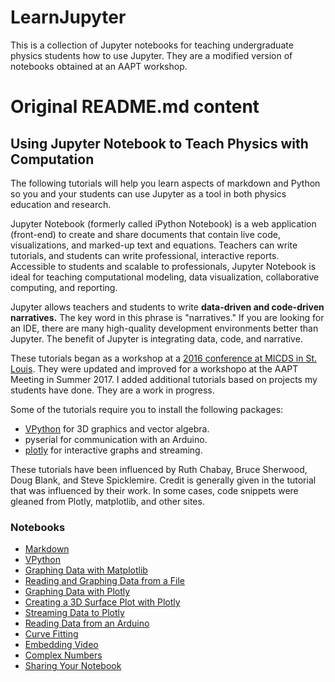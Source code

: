 # LearnJupyter
This is a collection of Jupyter notebooks for teaching undergraduate physics students how to use Jupyter. They are a modified version of notebooks obtained at an AAPT workshop.

# Original README.md content
## Using Jupyter Notebook to Teach Physics with Computation

The following tutorials will help you learn aspects of markdown and Python so you and your students can use Jupyter as a tool in both physics education and research.

Jupyter Notebook (formerly called iPython Notebook) is a web application (front-end) to create and share documents that contain live code, visualizations, and marked-up text and equations. Teachers can write tutorials, and students can write professional, interactive reports. Accessible to students and scalable to professionals, Jupyter Notebook is ideal for teaching computational modeling, data visualization, collaborative computing, and reporting.

Jupyter allows teachers and students to write **data-driven and code-driven narratives.** The key word in this phrase is "narratives." If you are looking for an IDE, there are many high-quality development environments better than Jupyter. The benefit of Jupyter is integrating data, code, and narrative.

These tutorials began as a workshop at a [ 2016 conference at MICDS in St. Louis](http://stlinstl.org/). They were updated and improved for a workshopo at the AAPT Meeting in Summer 2017. I added additional tutorials based on projects my students have done. They are a work in progress.

Some of the tutorials require you to install the following packages:

- [VPython](https://github.com/BruceSherwood/vpython-jupyter) for 3D graphics and vector algebra.
- pyserial for communication with an Arduino.
- [plotly](https://plot.ly/) for interactive graphs and streaming.

These tutorials have been influenced by Ruth Chabay, Bruce Sherwood, Doug Blank, and Steve Spicklemire. Credit is generally given in the tutorial that was influenced by their work. In some cases, code snippets were gleaned from Plotly, matplotlib, and other sites.

### Notebooks

- [Markdown](01%20Markdown.ipynb)
- [VPython](02%20VPython.ipynb)
- [Graphing Data with Matplotlib](03%20Graphing%20Data%20with%20Matplotlib.ipynb)
- [Reading and Graphing Data from a File](04%20Reading%20and%20Graphing%20Data%20from%20a%20File.ipynb)
- [Graphing Data with Plotly](05.1%20Graphing%20Data%20with%20Plotly.ipynb)
- [Creating a 3D Surface Plot with Plotly](05.2%20Creating%20a%203D%20Surface%20Plot%20with%20Plotly.ipynb)
- [Streaming Data to Plotly](05.3%20Streaming%20Data%20to%20Plotly.ipynb)
- [Reading Data from an Arduino](06%20Reading%20Data%20from%20an%20Arduino.ipynb)
- [Curve Fitting](07%20Curve%20Fitting.ipynb)
- [Embedding Video](08%20Embedding%20Video.ipynb)
- [Complex Numbers](09%20Complex%20Numbers.ipynb)
- [Sharing Your Notebook](10%20Sharing%20Your%20Notebook.ipynb)
